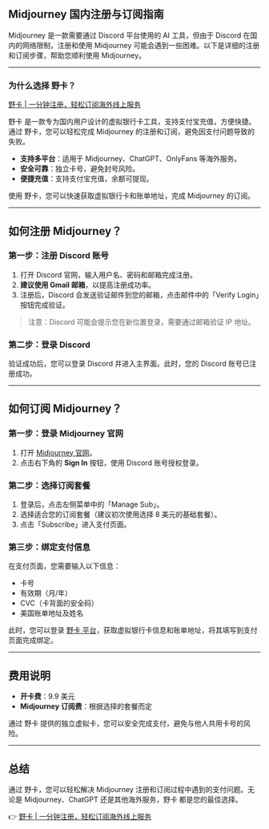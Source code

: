 ## Midjourney 国内注册与订阅指南

Midjourney 是一款需要通过 Discord 平台使用的 AI 工具，但由于 Discord 在国内的网络限制，注册和使用 Midjourney 可能会遇到一些困难。以下是详细的注册和订阅步骤，帮助您顺利使用 Midjourney。

---

### 为什么选择 野卡？

[野卡 | 一分钟注册，轻松订阅海外线上服务](https://bit.ly/bewildcard)

野卡 是一款专为国内用户设计的虚拟银行卡工具，支持支付宝充值，方便快捷。通过 野卡，您可以轻松完成 Midjourney 的注册和订阅，避免因支付问题导致的失败。

- **支持多平台**：适用于 Midjourney、ChatGPT、OnlyFans 等海外服务。
- **安全可靠**：独立卡号，避免封号风险。
- **便捷充值**：支持支付宝充值，余额可提现。

使用 野卡，您可以快速获取虚拟银行卡和账单地址，完成 Midjourney 的订阅。

---

## 如何注册 Midjourney？

### 第一步：注册 Discord 账号

1. 打开 Discord 官网，输入用户名、密码和邮箱完成注册。
2. **建议使用 Gmail 邮箱**，以提高注册成功率。
3. 注册后，Discord 会发送验证邮件到您的邮箱，点击邮件中的「Verify Login」按钮完成验证。

> 注意：Discord 可能会提示您在新位置登录，需要通过邮箱验证 IP 地址。

### 第二步：登录 Discord

验证成功后，您可以登录 Discord 并进入主界面。此时，您的 Discord 账号已注册成功。

---

## 如何订阅 Midjourney？

### 第一步：登录 Midjourney 官网

1. 打开 [Midjourney 官网](https://www.midjourney.com/home)。
2. 点击右下角的 **Sign In** 按钮，使用 Discord 账号授权登录。

### 第二步：选择订阅套餐

1. 登录后，点击左侧菜单中的「Manage Sub」。
2. 选择适合您的订阅套餐（建议初次使用选择 8 美元的基础套餐）。
3. 点击「Subscribe」进入支付页面。

### 第三步：绑定支付信息

在支付页面，您需要输入以下信息：
- 卡号
- 有效期（月/年）
- CVC（卡背面的安全码）
- 美国账单地址及姓名

此时，您可以登录 [野卡 平台](https://bit.ly/bewildcard)，获取虚拟银行卡信息和账单地址，将其填写到支付页面完成绑定。

---

## 费用说明

- **开卡费**：9.9 美元
- **Midjourney 订阅费**：根据选择的套餐而定

通过 野卡 提供的独立虚拟卡，您可以安全完成支付，避免与他人共用卡号的风险。

---

## 总结

通过 野卡，您可以轻松解决 Midjourney 注册和订阅过程中遇到的支付问题。无论是 Midjourney、ChatGPT 还是其他海外服务，野卡 都是您的最佳选择。

👉 [野卡 | 一分钟注册，轻松订阅海外线上服务](https://bit.ly/bewildcard)
